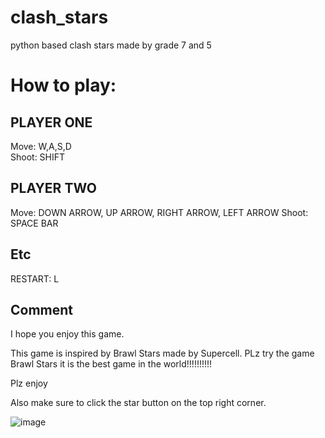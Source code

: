 # clash_stars
python based clash stars made by grade 7 and 5


# How to play: 

## PLAYER ONE
Move: W,A,S,D  
Shoot: SHIFT 

## PLAYER TWO
Move: DOWN ARROW, UP ARROW, RIGHT ARROW, LEFT ARROW 
Shoot: SPACE BAR

## Etc
RESTART: L

## Comment
I hope you enjoy this game.

This game is inspired by Brawl Stars made by Supercell.
PLz try the game Brawl Stars it is the best game in the world!!!!!!!!!!

Plz enjoy 

Also make sure to click the star button on the top right corner.



![image](https://user-images.githubusercontent.com/90364548/132609615-f6227061-2acf-4c1c-851e-bcc88196e973.png)

